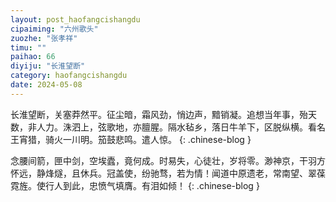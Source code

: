```yaml
---
layout: post_haofangcishangdu
cipaiming: "六州歌头"
zuozhe: "张孝祥"
timu: ""
paihao: 66
diyiju: "长淮望断"
category: haofangcishangdu
date: 2024-05-08
---
```


长淮望断，关塞莽然平。征尘暗，霜风劲，悄边声，黯销凝。追想当年事，殆天数，非人力。洙泗上，弦歌地，亦膻腥。隔水毡乡，落日牛羊下，区脱纵横。看名王宵猎，骑火一川明。笳鼓悲鸣。遣人惊。
{: .chinese-blog }

念腰间箭，匣中剑，空埃蠹，竟何成。时易失，心徒壮，岁将零。渺神京，干羽方怀远，静烽燧，且休兵。冠盖使，纷驰骛，若为情！闻道中原遗老，常南望、翠葆霓旌。使行人到此，忠愤气填膺。有泪如倾！
{: .chinese-blog }
